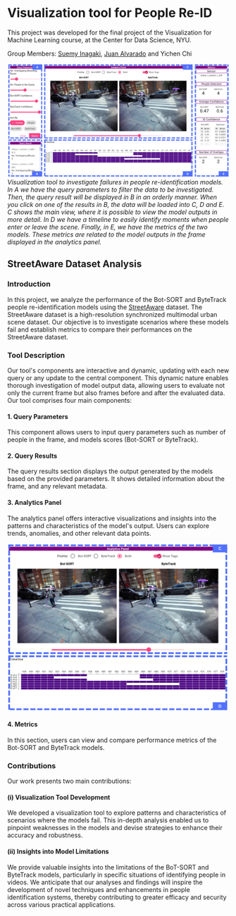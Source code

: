 # Visualization tool for People Re-ID
This project was developed for the final project of the Visualization for Machine Learning course, at the Center for Data Science, NYU.

Group Members: [Suemy Inagaki](https://github.com/suemyinagaki), [Juan Alvarado](https://github.com/Juanroalvarado) and Yichen Chi

![Tool Interface](images/visml-teaser.png)
*Visualization tool to investigate failures in people re-identification models. In A we have the query parameters to filter the data to be investigated. Then, the query result will be displayed in B in an orderly manner. When you click on one of the results in B, the data will be loaded into C, D and E. C shows the main view, where it is possible to view the model outputs in more detail. In D we have a timeline to easily identify moments when people enter or leave the scene. Finally, in E, we have the metrics of the two models. These metrics are related to the model outputs in the frame displayed in the analytics panel.*


## StreetAware Dataset Analysis

### Introduction
In this project, we analyze the performance of the Bot-SORT and ByteTrack people re-identification models using the [StreetAware](https://www.mdpi.com/1424-8220/23/7/3710) dataset. The StreetAware dataset is a high-resolution synchronized multimodal urban scene dataset. Our objective is to investigate scenarios where these models fail and establish metrics to compare their performances on the StreetAware dataset.

### Tool Description
Our tool's components are interactive and dynamic, updating with each new query or any update to the central component. This dynamic nature enables thorough investigation of model output data, allowing users to evaluate not only the current frame but also frames before and after the evaluated data. Our tool comprises four main components:

#### 1. Query Parameters
This component allows users to input query parameters such as number of people in the frame, and models scores (Bot-SORT or ByteTrack).

#### 2. Query Results
The query results section displays the output generated by the models based on the provided parameters. It shows detailed information about the frame, and any relevant metadata.

#### 3. Analytics Panel
The analytics panel offers interactive visualizations and insights into the patterns and characteristics of the model's output. Users can explore trends, anomalies, and other relevant data points.

![Main Component](images/main-component.png)

#### 4. Metrics
In this section, users can view and compare performance metrics of the Bot-SORT and ByteTrack models.

### Contributions
Our work presents two main contributions:

#### (i) Visualization Tool Development
We developed a visualization tool to explore patterns and characteristics of scenarios where the models fail. This in-depth analysis enabled us to pinpoint weaknesses in the models and devise strategies to enhance their accuracy and robustness.

#### (ii) Insights into Model Limitations
We provide valuable insights into the limitations of the BoT-SORT and ByteTrack models, particularly in specific situations of identifying people in videos. We anticipate that our analyses and findings will inspire the development of novel techniques and enhancements in people identification systems, thereby contributing to greater efficacy and security across various practical applications.
